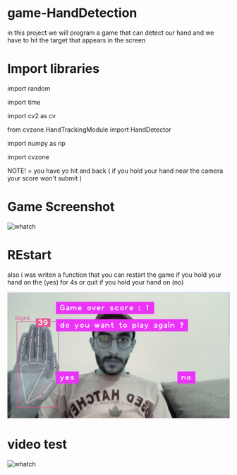 # game-HandDetection

in this project we will program a game that can detect our hand and we have to hit the target that appears in the screen

# Import libraries 

import random

import time

import cv2 as cv

from cvzone.HandTrackingModule import HandDetector

import numpy as np

import cvzone


NOTE! = you have yo hit and back ( if you hold your hand near the camera your score won't submit )

# Game Screenshot
![whatch](https://github.com/mohammadst99/game-HandDetection-/blob/main/test2.png)

# REstart
also i was writen a function that you can restart the game if you hold your hand on the (yes) for 4s or quit if you hold your hand on (no)

![whatch](https://github.com/mohammadst99/game-HandDetection-/blob/main/test1.png)


# video test
![whatch](https://github.com/mohammadst99/game-HandDetection-/blob/main/test.gif)
